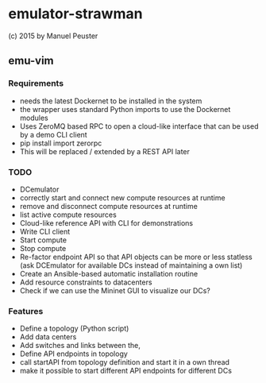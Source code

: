 # emulator-strawman

(c) 2015 by Manuel Peuster


## emu-vim

### Requirements
* needs the latest Dockernet to be installed in the system
 * the wrapper uses standard Python imports to use the Dockernet modules
* Uses ZeroMQ based RPC to open a cloud-like interface that can be used by a demo CLI client
 * pip install import zerorpc
 * This will be replaced / extended by a REST API later

### TODO
* DCemulator
 * correctly start and connect new compute resources at runtime
 * remove and disconnect compute resources at runtime
 * list active compute resources
* Cloud-like reference API with CLI for demonstrations
 * Write CLI client
 * Start compute
 * Stop compute
* Re-factor endpoint API so that API objects can be more or less statless (ask DCEmulator for available DCs instead of maintaining a own list)
* Create an Ansible-based automatic installation routine
* Add resource constraints to datacenters
* Check if we can use the Mininet GUI to visualize our DCs?


### Features
* Define a topology (Python script)
 * Add data centers
 * Add switches and links between the,
* Define API endpoints in topology
 * call startAPI from topology definition and start it in a own thread
 * make it possible to start different API endpoints for different DCs
